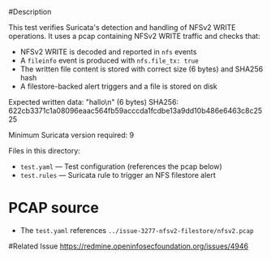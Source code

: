 #Description

This test verifies Suricata's detection and handling of NFSv2 WRITE operations.
It uses a pcap containing NFSv2 WRITE traffic and checks that:
 - NFSv2 WRITE is decoded and reported in `nfs` events
 - A `fileinfo` event is produced with `nfs.file_tx: true`
 - The written file content is stored with correct size (6 bytes) and SHA256 hash
 - A filestore-backed alert triggers and a file is stored on disk

Expected written data: "hallo\n" (6 bytes)
SHA256: 622cb3371c1a08096eaac564fb59acccda1fcdbe13a9dd10b486e6463c8c2525

Minimum Suricata version required: 9

Files in this directory:
- `test.yaml` — Test configuration (references the pcap below)
- `test.rules` — Suricata rule to trigger an NFS filestore alert

# PCAP source
- The `test.yaml` references `../issue-3277-nfsv2-filestore/nfsv2.pcap`

#Related Issue
https://redmine.openinfosecfoundation.org/issues/4946